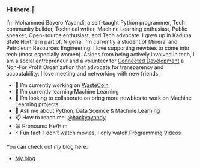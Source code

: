 ### Hi there 👋

I’m Mohammed Bayero Yayandi, a self-taught Python programmer, Tech community builder, Technical writer, Machine Learning enthusiast, Public speaker, Open-source enthusiast, and Tech advocate. I grew up in Kaduna State Northern part of, Nigeria. I'm currently a student of Mineral and Petroleum Resources Engineering. I love supporting newbies to come into tech (most especially women). Asides from being actively involved in tech, I am a social entrepreneur and a volunteer for [Connected Development](https://connecteddevelopment.org) a Non-For Profit Organization that advocate for transparency and accoutability. I love meeting and networking with new friends.


- 🔭 I’m currently working on [WasteCoin](http://ng.wastecoin.com)
- 🌱 I’m currently learning Machine Learning
- 👯 I’m looking to collaborate on bring more newbies to work on Machine Learning projects.
- 💬 Ask me about Python, Data Sceince & Machine Learning
- 📫 How to reach me: [@hackyayandy](https://twitter.com/hackyayandy)
- 😄 Pronouns: He/Him
- ⚡ Fun fact: I don't watch movies, I only watch Programming Videos

You can check out my blog here:
- [My blog](https://medium.com/@byruzyayandy)

